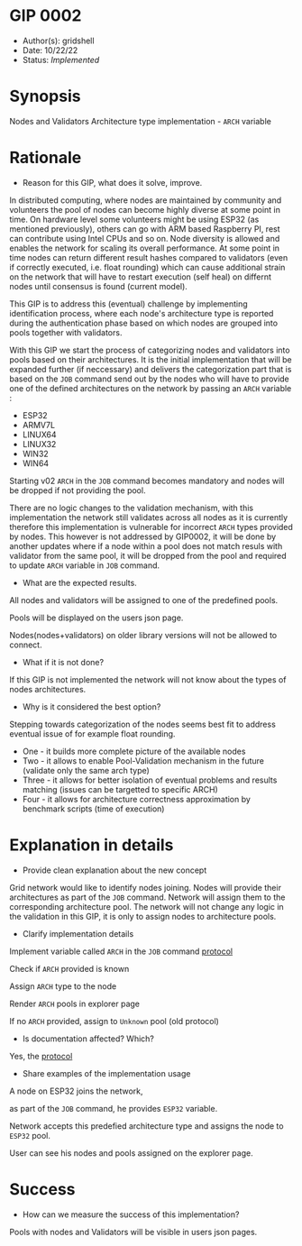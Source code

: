 # GIP 0002

- Author(s): gridshell
- Date: 10/22/22
- Status: *Implemented*

# Synopsis
Nodes and Validators Architecture type implementation - `ARCH` variable

# Rationale
- Reason for this GIP, what does it solve, improve. 

In distributed computing, where nodes are maintained by community and volunteers the pool of nodes can become highly diverse at some point in time. On hardware level some volunteers might be using ESP32 (as mentioned previously), others can go with ARM based Raspberry PI, rest can contribute using Intel CPUs and so on. Node diversity is allowed and enables the network for scaling its overall performance. At some point in time nodes can return different result hashes compared to validators (even if correctly executed, i.e. float rounding) which can cause additional strain on the network that will have to restart execution (self heal) on differnt nodes until consensus is found (current model).

This GIP is to address this (eventual) challenge by implementing identification process, where each node's architecture type is reported during the authentication phase based on which nodes are grouped into pools together with validators. 

With this GIP we start the process of categorizing nodes and validators into pools based on their architectures.
It is the initial implementation that will be expanded further (if neccessary) and delivers the categorization part 
that is based on the `JOB` command send out by the nodes who will have to provide one of the defined architectures on the network by passing an `ARCH` variable :

- ESP32
- ARMV7L
- LINUX64
- LINUX32
- WIN32
- WIN64

Starting v02 `ARCH` in the `JOB` command becomes mandatory and nodes will be dropped if not providing the pool.

There are no logic changes to the validation mechanism, with this implementation the network still validates across all nodes as it is currently therefore this implementation is vulnerable for incorrect `ARCH` types provided by nodes. This however is not addressed by GIP0002, it will be done by another updates where if a node within a pool does not match resuls with validator from the same pool, it will be dropped from the pool and required to update `ARCH` variable in `JOB` command.

- What are the expected results.

All nodes and validators will be assigned to one of the predefined pools.

Pools will be displayed on the users json page.

Nodes(nodes+validators) on older library versions will not be allowed to connect.


- What if it is not done?

If this GIP is not implemented the network will not know about the types of nodes architectures.

- Why is it considered the best option?

Stepping towards categorization of the nodes seems best fit to address eventual issue of for example float rounding.

- One - it builds more complete picture of the available nodes 
- Two - it allows to enable Pool-Validation mechanism in the future (validate only the same arch type)
- Three - it allows for better isolation of eventual problems and results matching (issues can be targetted to specific ARCH) 
- Four - it allows for architecture correctness approximation by benchmark scripts (time of execution)

# Explanation in details
- Provide clean explanation about the new concept

Grid network would like to identify nodes joining.
Nodes will provide their architectures as part of the `JOB` command.
Network will assign them to the corresponding architecture pool.
The network will not change any logic in the validation in this GIP, it is only to assign nodes to architecture pools.


- Clarify implementation details

Implement variable called `ARCH` in the `JOB` command [protocol](https://github.com/invpe/gridshell/tree/main/Documentation/WorkProtocol)

 Check if `ARCH` provided is known
 
 Assign `ARCH` type to the node
 
 Render `ARCH` pools in explorer page
 
 If no `ARCH` provided, assign to `Unknown` pool (old protocol)
 

- Is documentation affected? Which?

Yes, the [protocol](https://github.com/invpe/gridshell/tree/main/Documentation/WorkProtocol)


- Share examples of the implementation usage
  
A node on ESP32 joins the network,

as part of the `JOB` command, he provides `ESP32` variable.

Network accepts this predefied architecture type and assigns the node to `ESP32` pool.

User can see his nodes and pools assigned on the explorer page.

# Success
- How can we measure the success of this implementation?

Pools with nodes and Validators will be visible in 
users json pages. 

